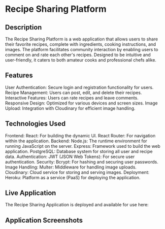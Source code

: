 # Recipe Sharing Platform

## Description
The Recipe Sharing Platform is a web application that allows users to share their favorite recipes, complete with ingredients, cooking instructions, and images. The platform facilitates community interaction by enabling users to comment on and rate each other's recipes. Designed to be intuitive and user-friendly, it caters to both amateur cooks and professional chefs alike.

## Features

User Authentication: Secure login and registration functionality for users.
Recipe Management: Users can post, edit, and delete their recipes.
Interactive Features: Users can rate recipes and leave comments.
Responsive Design: Optimized for various devices and screen sizes.
Image Upload: Integration with Cloudinary for efficient image handling.


## Technologies Used

Frontend:
React: For building the dynamic UI.
React Router: For navigation within the application.
Backend:
Node.js: The runtime environment for running JavaScript on the server.
Express: Framework used to build the web application.
PostgreSQL: Database system for storing all user and recipe data.
Authentication:
JWT (JSON Web Tokens): For secure user authentication.
Security:
Bcrypt: For hashing and securing user passwords.
Image Handling:
Multer: Middleware for handling image uploads.
Cloudinary: Cloud service for storing and serving images.
Deployment:
Heroku: Platform as a service (PaaS) for deploying the application.



## Live Application

The Recipe Sharing Application is deployed and available for use here:



## Application Screenshots

